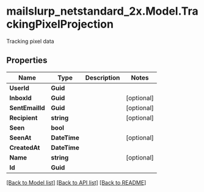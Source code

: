 # mailslurp_netstandard_2x.Model.TrackingPixelProjection
Tracking pixel data

## Properties

Name | Type | Description | Notes
------------ | ------------- | ------------- | -------------
**UserId** | **Guid** |  | 
**InboxId** | **Guid** |  | [optional] 
**SentEmailId** | **Guid** |  | [optional] 
**Recipient** | **string** |  | [optional] 
**Seen** | **bool** |  | 
**SeenAt** | **DateTime** |  | [optional] 
**CreatedAt** | **DateTime** |  | 
**Name** | **string** |  | [optional] 
**Id** | **Guid** |  | 

[[Back to Model list]](../README#documentation-for-models) [[Back to API list]](../README#documentation-for-api-endpoints) [[Back to README]](../README)

